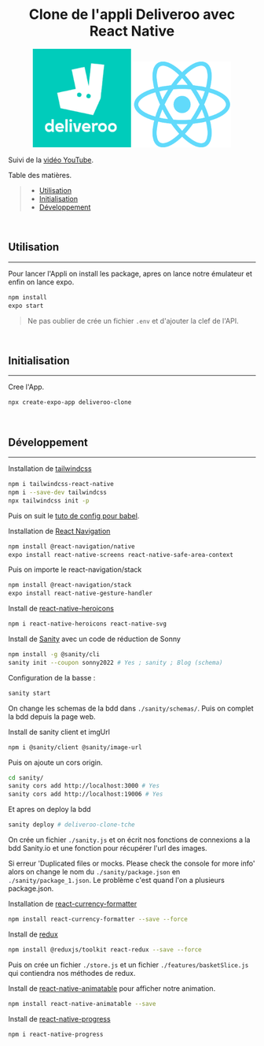 <h1 align="center">Clone de l'appli Deliveroo avec React Native</h1>

<p align="center">
    <a target="_blank"><img src="./assets/deliveroo-logo.jpg" width="200"></a>
    <a target="_blank"><img src="./assets/react-icon.svg.png" width="200"></a>
</p>

Suivi de la [vidéo YouTube](https://youtu.be/taPz40VmyzQ).


Table des matières.
> * [Utilisation](#Utilisation)
> * [Initialisation](#Initialisation)
> * [Développement](#Développement)


&nbsp;
## Utilisation
---

Pour lancer l'Appli on install les package, apres on lance notre émulateur et enfin on lance expo.  
```bash
npm install
expo start
```

> Ne pas oublier de crée un fichier `.env` et d'ajouter la clef de l'API.  


&nbsp;
## Initialisation
---

Cree l'App.    
```bash
npx create-expo-app deliveroo-clone
```


&nbsp;
## Développement
---

Installation de [tailwindcss](https://tailwindcss.com/docs/installation/framework-guides)
```bash
npm i tailwindcss-react-native
npm i --save-dev tailwindcss
npx tailwindcss init -p
```
Puis on suit le  [tuto de config pour babel](https://tailwindcss-react-native.vercel.app/compilation/babel).  

Installation de [React Navigation](https://reactnavigation.org/docs/getting-started/)
```bash
npm install @react-navigation/native
expo install react-native-screens react-native-safe-area-context
```
Puis on importe le react-navigation/stack
```bash
npm install @react-navigation/stack
expo install react-native-gesture-handler
```

Install de [react-native-heroicons](https://www.npmjs.com/package/react-native-heroicons)
```bash
npm i react-native-heroicons react-native-svg
```

Install de [Sanity](https://www.sanity.io/) avec un code de réduction de Sonny
```bash
npm install -g @sanity/cli
sanity init --coupon sonny2022 # Yes ; sanity ; Blog (schema)
```

Configuration de la basse :
```bash
sanity start
```
On change les schemas de la bdd dans `./sanity/schemas/`. Puis on complet la bdd depuis la page web.  

Install de sanity client et imgUrl
```bash
npm i @sanity/client @sanity/image-url
```

Puis on ajoute un cors origin.  
```bash
cd sanity/
sanity cors add http://localhost:3000 # Yes
sanity cors add http://localhost:19006 # Yes
```

Et apres on deploy la bdd
```bash
sanity deploy # deliveroo-clone-tche
```

On crée un fichier `./sanity.js` et on écrit nos fonctions de connexions a la bdd Sanity.io et une fonction pour récupérer l'url des images.  

Si erreur 'Duplicated files or mocks. Please check the console for more info' alors on change le nom du `./sanity/package.json` en `./sanity/package_1.json`. Le problème c'est quand l'on a plusieurs package.json.  

Installation de [react-currency-formatter](https://www.npmjs.com/package/react-currency-formatter)
```bash
npm install react-currency-formatter --save --force
``` 

Install de [redux](https://redux-toolkit.js.org/tutorials/quick-start)
```bash
npm install @reduxjs/toolkit react-redux --save --force
```

Puis on crée un fichier `./store.js` et un fichier `./features/basketSlice.js` qui contiendra nos méthodes de redux.  

Install de [react-native-animatable](https://github.com/oblador/react-native-animatable) pour afficher notre animation.  
```bash
npm install react-native-animatable --save
```

Install de [react-native-progress](https://www.npmjs.com/package/react-native-progress)
```bash
npm i react-native-progress
```
